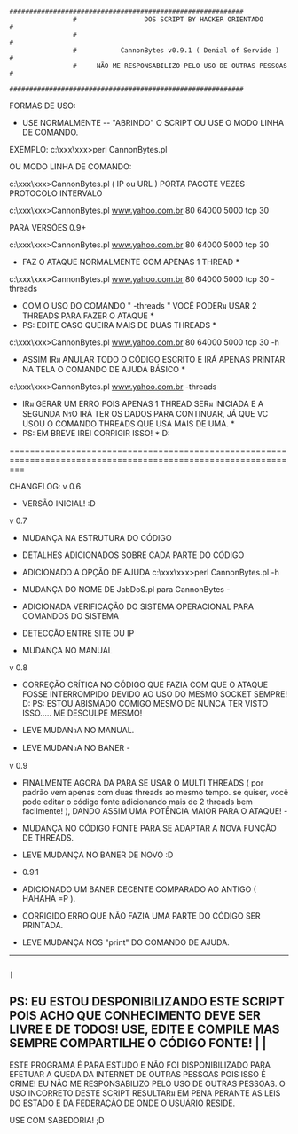 					###########################################################
					#	              DOS SCRIPT BY HACKER ORIENTADO		        #
					#						                          	                  #
					#	        CannonBytes v0.9.1 ( Denial of Servide )        #
					#     NÃO ME RESPONSABILIZO PELO USO DE OUTRAS PESSOAS    #
					###########################################################


FORMAS DE USO:
- USE NORMALMENTE -- "ABRINDO" O SCRIPT OU USE O MODO LINHA DE COMANDO.

EXEMPLO:
c:\xxx\xxx\>perl CannonBytes.pl

OU MODO LINHA DE COMANDO:

c:\xxx\xxx\>CannonBytes.pl ( IP ou URL ) PORTA PACOTE VEZES PROTOCOLO INTERVALO

c:\xxx\xxx\>CannonBytes.pl www.yahoo.com.br 80 64000 5000 tcp 30


PARA VERSÕES 0.9+

c:\xxx\xxx\>CannonBytes.pl www.yahoo.com.br 80 64000 5000 tcp 30
* FAZ O ATAQUE NORMALMENTE COM APENAS 1 THREAD *

c:\xxx\xxx\>CannonBytes.pl www.yahoo.com.br 80 64000 5000 tcp 30 -threads
* COM O USO DO COMANDO " -threads " VOCÊ PODERม USAR 2 THREADS PARA FAZER O ATAQUE *
* PS: EDITE CASO QUEIRA MAIS DE DUAS THREADS *

c:\xxx\xxx\>CannonBytes.pl www.yahoo.com.br 80 64000 5000 tcp 30 -h
* ASSIM IRม ANULAR TODO O CÓDIGO ESCRITO E IRÁ APENAS PRINTAR NA TELA O COMANDO DE AJUDA BÁSICO *

c:\xxx\xxx\>CannonBytes.pl www.yahoo.com.br -threads
* IRม GERAR UM ERRO POIS APENAS 1 THREAD SERม INICIADA E A SEGUNDA NรO IRÁ TER OS DADOS PARA CONTINUAR, JÁ QUE VC USOU O COMANDO THREADS QUE USA MAIS DE UMA. *
* PS: EM BREVE IREI CORRIGIR ISSO! * D:


===============================================================================================================

CHANGELOG:
v 0.6
- VERSÃO INICIAL! :D



v 0.7
- MUDANÇA NA ESTRUTURA DO CÓDIGO

- DETALHES ADICIONADOS SOBRE CADA PARTE DO CÓDIGO

- ADICIONADO A OPÇÃO DE AJUDA 
c:\xxx\xxx\>perl CannonBytes.pl -h

- MUDANÇA DO NOME DE JabDoS.pl para CannonBytes *-*

- ADICIONADA VERIFICAÇÃO DO SISTEMA OPERACIONAL PARA COMANDOS DO SISTEMA

- DETECÇÃO ENTRE SITE OU IP

- MUDANÇA NO MANUAL


v 0.8
- CORREÇÃO CRÍTICA NO CÓDIGO QUE FAZIA COM QUE O ATAQUE FOSSE INTERROMPIDO DEVIDO AO USO DO MESMO SOCKET SEMPRE! D:
PS: ESTOU ABISMADO COMIGO MESMO DE NUNCA TER VISTO ISSO..... ME DESCULPE MESMO!

- LEVE MUDANวA NO MANUAL.

- LEVE MUDANวA NO BANER *-*


v 0.9
- FINALMENTE AGORA DA PARA SE USAR O MULTI THREADS ( por padrão vem apenas com duas threads ao mesmo tempo. se quiser, você pode editar o código fonte adicionando mais de 2 threads bem facilmente! ), DANDO ASSIM UMA POTÊNCIA MAIOR PARA O ATAQUE! *-*

- MUDANÇA NO CÓDIGO FONTE PARA SE ADAPTAR A NOVA FUNÇÃO DE THREADS.

- LEVE MUDANÇA NO BANER DE NOVO :D

- 0.9.1
- ADICIONADO UM BANER DECENTE COMPARADO AO ANTIGO ( HAHAHA =P ).

- CORRIGIDO ERRO QUE NÃO FAZIA UMA PARTE DO CÓDIGO SER PRINTADA.

- LEVE MUDANÇA NOS "print" DO COMANDO DE AJUDA.


--------------------------------------------------------------------------------------------------------------------------------------------------------------
																		                                                                                                                         |
PS: EU ESTOU DESPONIBILIZANDO ESTE SCRIPT POIS ACHO QUE CONHECIMENTO DEVE SER LIVRE E DE TODOS! USE, EDITE E COMPILE MAS SEMPRE COMPARTILHE O CÓDIGO FONTE!  |
																		                                                                                                                         |
--------------------------------------------------------------------------------------------------------------------------------------------------------------

ESTE PROGRAMA É PARA ESTUDO E NÃO FOI DISPONIBILIZADO PARA EFETUAR A QUEDA DA INTERNET DE OUTRAS PESSOAS POIS ISSO É CRIME!
EU NÃO ME RESPONSABILIZO PELO USO DE OUTRAS PESSOAS.
O USO INCORRETO DESTE SCRIPT RESULTARม EM PENA PERANTE AS LEIS DO ESTADO E DA FEDERAÇÃO DE ONDE O USUÁRIO RESIDE.

USE COM SABEDORIA! ;D

